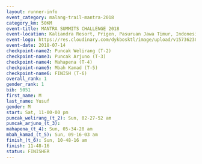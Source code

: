 ```yaml
---
layout: runner-info 
event_category: malang-trail-mantra-2018 
category_km: 50KM 
event-title: MANTRA SUMMITS CHALLENGE 2018 
event-location: Kaliandra Resort, Prigen, Pasuruan Jawa Timur, Indonesia 
event-logo: https://res.cloudinary.com/dykbosktl/image/upload/v1573623800/Logo/mantra-hiam_fujkqd.png 
event-date: 2018-07-14 
checkpoint-name2: Puncak Welirang (T-2) 
checkpoint-name3: Puncak Arjuno (T-3) 
checkpoint-name4: Mahapena (T-4) 
checkpoint-name5: Mbah Kamad (T-5) 
checkpoint-name6: FINISH (T-6) 
overall_rank: 1
gender_rank: 1
bib: 5051
first_name: M
last_name: Yusuf
gender: M
start: Sat, 11-00-00 pm
puncak_welirang_(t_2): Sun, 02-27-52 am
puncak_arjuno_(t_3): 
mahapena_(t_4): Sun, 05-34-28 am
mbah_kamad_(t_5): Sun, 09-16-03 am
finish_(t_6): Sun, 10-48-16 am
finish: 11-48-16
status: FINISHER
---
```

